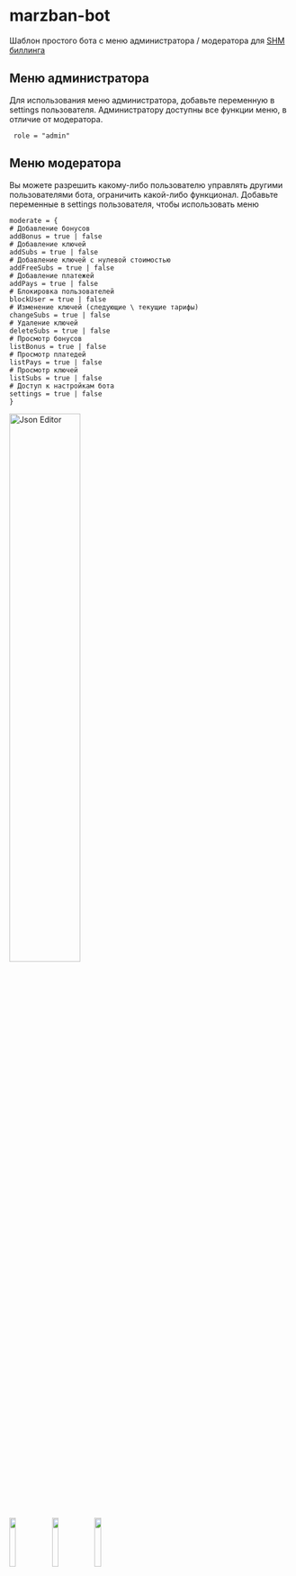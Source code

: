 # marzban-bot
Шаблон простого бота с меню администратора / модератора для <a href="https://github.com/danuk/shm">SHM биллинга</a>
## Меню администратора
Для использования меню администратора, добавьте переменную в settings пользователя. Администратору доступны все функции меню, в отличие от модератора.

``` role = "admin"```
## Меню модератора
Вы можете разрешить какому-либо пользователю управлять другими пользователями бота, ограничить какой-либо функционал.
Добавьте переменные в settings пользователя, чтобы использовать меню
``` role = "moderator"
moderate = {
# Добавление бонусов
addBonus = true | false
# Добавление ключей
addSubs = true | false
# Добавление ключей с нулевой стоимостью
addFreeSubs = true | false
# Добавление платежей
addPays = true | false
# Блокировка пользователей
blockUser = true | false
# Изменение ключей (следующие \ текущие тарифы)
changeSubs = true | false
# Удаление ключей
deleteSubs = true | false
# Просмотр бонусов
listBonus = true | false
# Просмотр платедей
listPays = true | false
# Просмотр ключей
listSubs = true | false
# Доступ к настройкам бота
settings = true | false
}
``` 
<img width="50%" height="50%"  alt="Json Editor" src="https://github.com/user-attachments/assets/6ce2f8f2-8b80-490a-aecf-1648bc64999e" />


<img src="https://github.com/user-attachments/assets/479bff22-6305-4056-b9d8-d3d2bbd36575" width="15%" height="15%"><img src="https://github.com/user-attachments/assets/bd227c63-2d19-47cd-ae6c-c37d881d9cfc" width="15%" height="15%"><img src="https://github.com/user-attachments/assets/781e4434-b58e-42d1-be89-151410b813c6" width="15%" height="15%">
